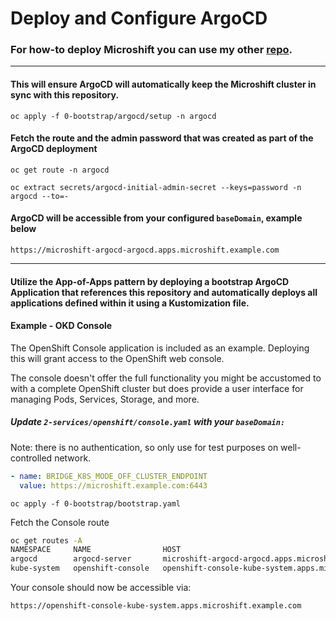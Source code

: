 # Deploy and Configure ArgoCD
### For how-to deploy Microshift you can use my other [repo](https://github.com/turbra/microshift/).
---
#### This will ensure ArgoCD will automatically keep the Microshift cluster in sync with this repository.
`oc apply -f 0-bootstrap/argocd/setup -n argocd`

#### Fetch the route and the admin password that was created as part of the ArgoCD deployment
`oc get route -n argocd`

`oc extract secrets/argocd-initial-admin-secret --keys=password -n argocd --to=-`

#### ArgoCD will be accessible from your configured `baseDomain`, example below

`https://microshift-argocd-argocd.apps.microshift.example.com`

---
#### Utilize the App-of-Apps pattern by deploying a bootstrap ArgoCD Application that references this repository and automatically deploys all applications defined within it using a Kustomization file.

#### Example - OKD Console
The OpenShift Console application is included as an example. Deploying this will grant access to the OpenShift web console.

The console doesn't offer the full functionality you might be accustomed to with a complete OpenShift cluster but does provide a user interface for managing Pods, Services, Storage, and more.

##### Update `2-services/openshift/console.yaml` with your `baseDomain:`
Note: there is no authentication, so only use for test purposes on well-controlled network.

```yaml
- name: BRIDGE_K8S_MODE_OFF_CLUSTER_ENDPOINT
  value: https://microshift.example.com:6443
```

`oc apply -f 0-bootstrap/bootstrap.yaml`

Fetch the Console route
```bash
oc get routes -A
NAMESPACE     NAME                HOST                                                   ADMITTED   SERVICE                     TLS
argocd        argocd-server       microshift-argocd-argocd.apps.microshift.example.com   True       argocd-server
kube-system   openshift-console   openshift-console-kube-system.apps.microshift.example.com      True       openshift-console-service
```
Your console should now be accessible via:

`https://openshift-console-kube-system.apps.microshift.example.com`
